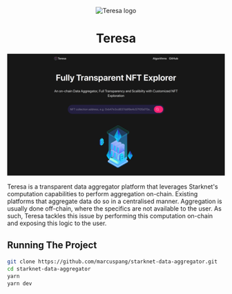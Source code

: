 <div align="center">

  ![Teresa logo](https://user-images.githubusercontent.com/74396818/204694052-0e8acfd1-9709-4c21-aee8-5fa758f0014e.png)
  # Teresa 
  ![Screenshot of Teresa](/screenshot.png)
</div>

Teresa is a transparent data aggregator platform that leverages Starknet's computation capabilities to perform aggregation on-chain. Existing platforms that aggregate data do so in a centralised manner. Aggregation is usually done off-chain, where the specifics are not available to the user. As such, Teresa tackles this issue by performing this computation on-chain and exposing this logic to the user.

## Running The Project 
```bash 
git clone https://github.com/marcuspang/starknet-data-aggregator.git
cd starknet-data-aggregator
yarn
yarn dev
```
